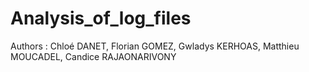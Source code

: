 # Analysis_of_log_files

Authors : Chloé DANET, Florian GOMEZ, Gwladys KERHOAS, Matthieu MOUCADEL, Candice RAJAONARIVONY
